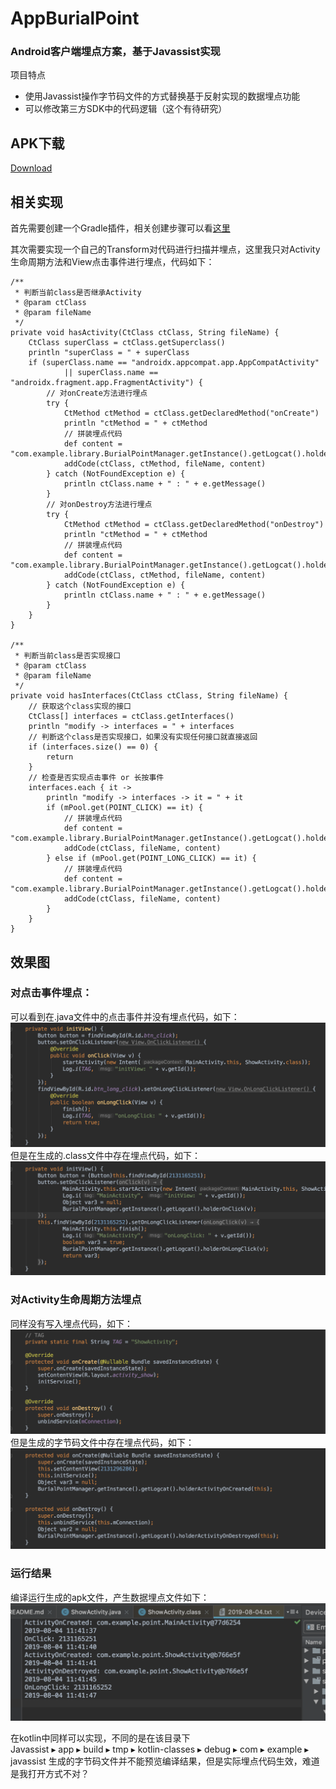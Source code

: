 # AppBurialPoint

### Android客户端埋点方案，基于Javassist实现

项目特点
* 使用Javassist操作字节码文件的方式替换基于反射实现的数据埋点功能
* 可以修改第三方SDK中的代码逻辑（这个有待研究）

## APK下载
[Download](https://github.com/YangJ0720/AppBurialPoint/blob/master/apk/app-debug.apk)

## 相关实现
首先需要创建一个Gradle插件，相关创建步骤可以看[这里](https://github.com/YangJ0720/AppBurialPoint/blob/master/doc/创建Gradle插件.txt)

其次需要实现一个自己的Transform对代码进行扫描并埋点，这里我只对Activity生命周期方法和View点击事件进行埋点，代码如下：
```
/**
 * 判断当前class是否继承Activity
 * @param ctClass
 * @param fileName
 */
private void hasActivity(CtClass ctClass, String fileName) {
    CtClass superClass = ctClass.getSuperclass()
    println "superClass = " + superClass
    if (superClass.name == "androidx.appcompat.app.AppCompatActivity"
            || superClass.name == "androidx.fragment.app.FragmentActivity") {
        // 对onCreate方法进行埋点
        try {
            CtMethod ctMethod = ctClass.getDeclaredMethod("onCreate")
            println "ctMethod = " + ctMethod
            // 拼装埋点代码
            def content = "com.example.library.BurialPointManager.getInstance().getLogcat().holderActivityOnCreated(this);"
            addCode(ctClass, ctMethod, fileName, content)
        } catch (NotFoundException e) {
            println ctClass.name + " : " + e.getMessage()
        }
        // 对onDestroy方法进行埋点
        try {
            CtMethod ctMethod = ctClass.getDeclaredMethod("onDestroy")
            println "ctMethod = " + ctMethod
            // 拼装埋点代码
            def content = "com.example.library.BurialPointManager.getInstance().getLogcat().holderActivityOnDestroyed(this);"
            addCode(ctClass, ctMethod, fileName, content)
        } catch (NotFoundException e) {
            println ctClass.name + " : " + e.getMessage()
        }
    }
}

/**
 * 判断当前class是否实现接口
 * @param ctClass
 * @param fileName
 */
private void hasInterfaces(CtClass ctClass, String fileName) {
    // 获取这个class实现的接口
    CtClass[] interfaces = ctClass.getInterfaces()
    println "modify -> interfaces = " + interfaces
    // 判断这个class是否实现接口，如果没有实现任何接口就直接返回
    if (interfaces.size() == 0) {
        return
    }
    // 检查是否实现点击事件 or 长按事件
    interfaces.each { it ->
        println "modify -> interfaces -> it = " + it
        if (mPool.get(POINT_CLICK) == it) {
            // 拼装埋点代码
            def content = "com.example.library.BurialPointManager.getInstance().getLogcat().holderOnClick(v);"
            addCode(ctClass, fileName, content)
        } else if (mPool.get(POINT_LONG_CLICK) == it) {
            // 拼装埋点代码
            def content = "com.example.library.BurialPointManager.getInstance().getLogcat().holderOnLongClick(v);"
            addCode(ctClass, fileName, content)
        }
    }
}
```

## 效果图

### 对点击事件埋点：
可以看到在.java文件中的点击事件并没有埋点代码，如下：
![image](https://github.com/YangJ0720/AppBurialPoint/blob/master/jpg/1.png)
但是在生成的.class文件中存在埋点代码，如下：
![image](https://github.com/YangJ0720/AppBurialPoint/blob/master/jpg/2.png)

### 对Activity生命周期方法埋点
同样没有写入埋点代码，如下：
![image](https://github.com/YangJ0720/AppBurialPoint/blob/master/jpg/3.png)
但是生成的字节码文件中存在埋点代码，如下：
![image](https://github.com/YangJ0720/AppBurialPoint/blob/master/jpg/4.png)

### 运行结果
编译运行生成的apk文件，产生数据埋点文件如下：
![image](https://github.com/YangJ0720/AppBurialPoint/blob/master/jpg/5.png)


在kotlin中同样可以实现，不同的是在该目录下  
⁨Javassist⁩ ▸ ⁨app⁩ ▸ ⁨build⁩ ▸ ⁨tmp⁩ ▸ ⁨kotlin-classes⁩ ▸ ⁨debug⁩ ▸ ⁨com⁩ ▸ ⁨example⁩ ▸ ⁨javassist⁩
生成的字节码文件并不能预览编译结果，但是实际埋点代码生效，难道是我打开方式不对？

